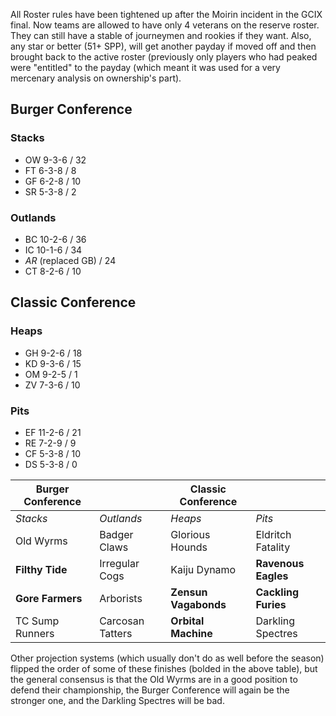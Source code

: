 All Roster rules have been tightened up after the Moirin incident in the GCIX final. Now teams are allowed to have only 4 veterans on the reserve roster. They can still have a stable of journeymen and rookies if they want. Also, any star or better (51+ SPP), will get another payday if moved off and then brought back to the active roster (previously only players who had peaked were "entitled" to the payday (which meant it was used for a very mercenary analysis on ownership's part).

## Burger Conference

### Stacks

* OW 9-3-6 / 32
* FT 6-3-8 / 8
* GF 6-2-8 / 10
* SR 5-3-8 / 2

### Outlands

* BC 10-2-6 / 36
* IC 10-1-6 / 34
* *AR* (replaced GB) / 24
* CT 8-2-6 / 10

## Classic Conference

### Heaps

* GH 9-2-6 / 18
* KD 9-3-6 / 15
* OM 9-2-5 / 1
* ZV 7-3-6 / 10

### Pits

* EF 11-2-6 / 21
* RE 7-2-9 / 9
* CF 5-3-8 / 10
* DS 5-3-8 / 0


| Burger Conference | | Classic Conference | |
|---------------------|--|------------|----|
| *Stacks* | *Outlands* | *Heaps* | *Pits* |
| Old Wyrms | Badger Claws | Glorious Hounds | Eldritch Fatality |
| **Filthy Tide** | Irregular Cogs | Kaiju Dynamo | **Ravenous Eagles** |
| **Gore Farmers** | Arborists | **Zensun Vagabonds** | **Cackling Furies** |
| TC Sump Runners | Carcosan Tatters | **Orbital Machine** | Darkling Spectres |

Other projection systems (which usually don't do as well before the season) flipped the order of some of these finishes (bolded in the above table), but the general consensus is that the Old Wyrms are in a good position to defend their championship, the Burger Conference will again be the stronger one, and the Darkling Spectres will be bad.

